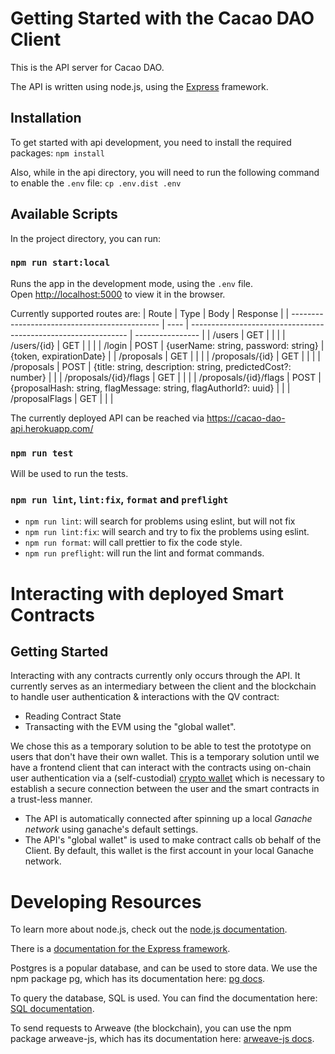 # Getting Started with the Cacao DAO Client

This is the API server for Cacao DAO.

The API is written using node.js, using the [Express](http://expressjs.com/) framework.

## Installation

To get started with api development, you need to install the required packages:
`npm install`

Also, while in the api directory, you will need to run the following command to enable the `.env` file:
`cp .env.dist .env`

## Available Scripts

In the project directory, you can run:

### `npm run start:local`

Runs the app in the development mode, using the `.env` file.\
Open [http://localhost:5000](http://localhost:5000) to view it in the browser.

Currently supported routes are:
| Route                                         | Type | Body                                                           | Response         |
| --------------------------------------------- | ---- | -------------------------------------------------------------- | ---------------- |
| /users                                        | GET  |                                                                |                  |
| /users/{id}                                   | GET  |                                                                |                  |
| /login                                        | POST | {userName: string, password: string}                         | {token, expirationDate} |
| /proposals                                     | GET  |                                                                |                  |
| /proposals/{id}                               | GET  |                                                                |                  |
| /proposals                                    | POST | {title: string, description: string, predictedCost?: number}  |                  |
| /proposals/{id}/flags                     | GET  |                                                                |                  |
| /proposals/{id}/flags                     | POST | {proposalHash: string, flagMessage: string, flagAuthorId?: uuid} |                  |
| /proposalFlags                                        | GET  |                                                                |                  |

The currently deployed API can be reached via https://cacao-dao-api.herokuapp.com/

### `npm run test`

Will be used to run the tests.

### `npm run lint`, `lint:fix`, `format` and `preflight`

- `npm run lint`: will search for problems using eslint, but will not fix
- `npm run lint:fix`: will search and try to fix the problems using eslint.
- `npm run format`: will call prettier to fix the code style.
- `npm run preflight`: will run the lint and format commands.


# Interacting with deployed Smart Contracts

## Getting Started
Interacting with any contracts currently only occurs through the API. 
It currently serves as an intermediary between the client and the blockchain to handle user authentication & interactions with the QV contract: 
- Reading Contract State 
- Transacting with the EVM using the "global wallet".

We chose this as a temporary solution to be able to test the prototype on users that don't have their own wallet. This is a temporary solution until we have a frontend client that can interact with the contracts using on-chain user authentication via a (self-custodial) [crypto wallet](https://ethereum.org/en/wallets/)
which is necessary to establish a secure connection between the user and the smart contracts in a trust-less manner.

- The API is automatically connected after spinning up a local _Ganache network_ using ganache's default settings.
- The API's "global wallet" is used to make contract calls ob behalf of the Client. By default, this wallet is the first account in your local Ganache network.


# Developing Resources

To learn more about node.js, check out the [node.js documentation](https://nodejs.org/en/docs/).

There is a [documentation for the Express framework](https://expressjs.com/en/guide/routing.html).

Postgres is a popular database, and can be used to store data. We use the npm package pg, which has its documentation here: [pg docs](https://www.npmjs.com/package/pg).

To query the database, SQL is used. You can find the documentation here: [SQL documentation](https://www.postgresql.org/docs/9.5/static/sql-syntax.html).

To send requests to Arweave (the blockchain), you can use the npm package arweave-js, which has its documentation here: [arweave-js docs](https://www.npmjs.com/package/arweave-js).